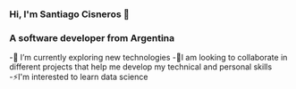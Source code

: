### Hi, I'm Santiago Cisneros 👋
   ### A software developer from Argentina
   
   -🌱 I’m currently exploring new technologies 
   -👯I am looking to collaborate in different projects that help me develop my technical and personal skills
   -⚡I'm interested to learn data science
   
   
<!--
                     

Here are some ideas to get you started:

- 🔭 I’m currently working on ...
- 🌱 I’m currently learning ...
- 👯 I’m looking to collaborate on ...
- 🤔 I’m looking for help with ...
- 💬 Ask me about ...
- 📫 How to reach me: ...
- 😄 Pronouns: ...
- ⚡ Fun fact: ...
-->
